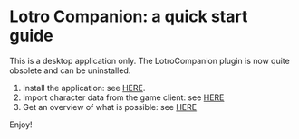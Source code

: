 # Lotro Companion: a quick start guide

This is a desktop application only.
The LotroCompanion plugin is now quite obsolete and can be uninstalled.

1. Install the application: see [HERE](../Installation/main.md).
2. Import character data from the game client: see [HERE](../LocalClientImport/main.md)
3. Get an overview of what is possible: see [HERE](../Overview/main.md)

Enjoy!
